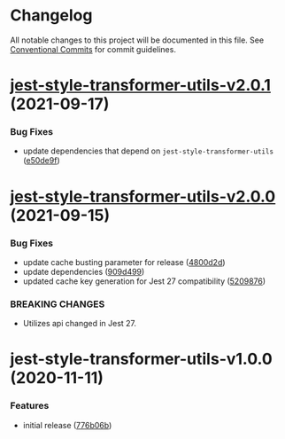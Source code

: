 # Changelog

All notable changes to this project will be documented in this file. See
[Conventional Commits](https://conventionalcommits.org) for commit guidelines.

# [jest-style-transformer-utils-v2.0.1](https://github.com/wesrice/jest-style-transformers/compare/jest-style-transformer-utils-v2.0.0...jest-style-transformer-utils-v2.0.1) (2021-09-17)


### Bug Fixes

* update dependencies that depend on `jest-style-transformer-utils` ([e50de9f](https://github.com/wesrice/jest-style-transformers/commit/e50de9f3094197d5fb8047452461935bfd6b2fb5))

# [jest-style-transformer-utils-v2.0.0](https://github.com/wesrice/jest-style-transformers/compare/jest-style-transformer-utils-v1.0.0...jest-style-transformer-utils-v2.0.0) (2021-09-15)


### Bug Fixes

* update cache busting parameter for release ([4800d2d](https://github.com/wesrice/jest-style-transformers/commit/4800d2d2841138f8c48c9190de9009b03641d21a))
* update dependencies ([909d499](https://github.com/wesrice/jest-style-transformers/commit/909d4990f37726c61509c1dbb8070cfd5def7dfb))
* updated cache key generation for Jest 27 compatibility ([5209876](https://github.com/wesrice/jest-style-transformers/commit/520987643f16c285892992f75e119de238b184e6))


### BREAKING CHANGES

* Utilizes api changed in Jest 27.

# jest-style-transformer-utils-v1.0.0 (2020-11-11)


### Features

* initial release ([776b06b](https://github.com/wesrice/jest-style-transformers/commit/776b06bd58e1e61268e0d91e77e312a9d26c1f9a))
